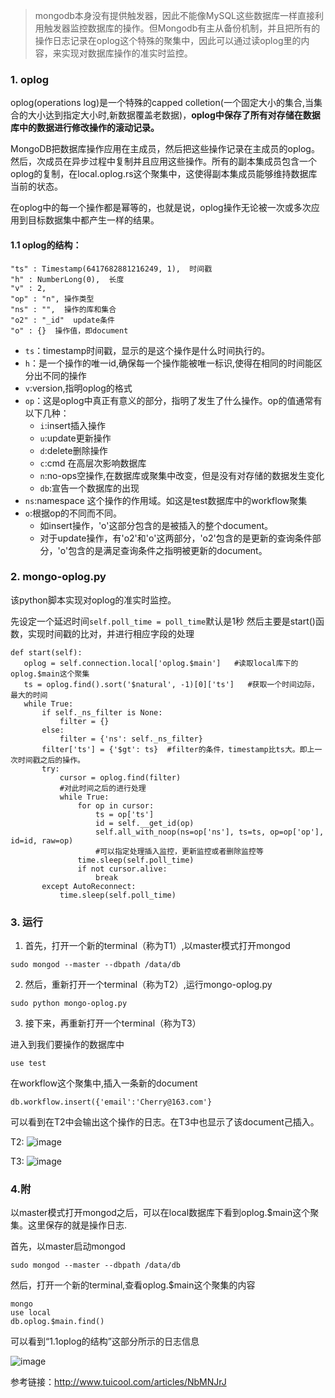 >mongodb本身没有提供触发器，因此不能像MySQL这些数据库一样直接利用触发器监控数据库的操作。但Mongodb有主从备份机制，并且把所有的操作日志记录在oplog这个特殊的聚集中，因此可以通过读oplog里的内容，来实现对数据库操作的准实时监控。

### 1. oplog

oplog(operations log)是一个特殊的capped colletion(一个固定大小的集合,当集合的大小达到指定大小时,新数据覆盖老数据)，**oplog中保存了所有对存储在数据库中的数据进行修改操作的滚动记录。**

MongoDB把数据库操作应用在主成员，然后把这些操作记录在主成员的oplog。然后，次成员在异步过程中复制并且应用这些操作。所有的副本集成员包含一个oplog的复制，在local.oplog.rs这个聚集中，这使得副本集成员能够维持数据库当前的状态。

在oplog中的每一个操作都是幂等的，也就是说，oplog操作无论被一次或多次应用到目标数据集中都产生一样的结果。

#### 1.1 oplog的结构：

```
"ts" : Timestamp(6417682881216249, 1),  时间戳
"h" : NumberLong(0),  长度
"v" : 2,  
"op" : "n", 操作类型
"ns" : "",  操作的库和集合
"o2" : "_id"  update条件
"o" : {}  操作值，即document
```

+ ``ts``：timestamp时间戳，显示的是这个操作是什么时间执行的。
+ ``h``：是一个操作的唯一id,确保每一个操作能被唯一标识,使得在相同的时间能区分出不同的操作
+ ``v``:version,指明oplog的格式
+ ``op``：这是oplog中真正有意义的部分，指明了发生了什么操作。op的值通常有以下几种：
  + ``i``:insert插入操作
  + ``u``:update更新操作
  + ``d``:delete删除操作
  + ``c``:cmd 在高层次影响数据库
  + ``n``:no-ops空操作,在数据库或聚集中改变，但是没有对存储的数据发生变化
  + ``db``:宣告一个数据库的出现
+ ``ns``:namespace 这个操作的作用域。如这是test数据库中的workflow聚集
+ ``o``:根据op的不同而不同。
  + 如insert操作，'o'这部分包含的是被插入的整个document。
  + 对于update操作，有'o2'和'o'这两部分，'o2'包含的是更新的查询条件部分，'o'包含的是满足查询条件之指明被更新的document。
  
### 2. mongo-oplog.py

该python脚本实现对oplog的准实时监控。

先设定一个延迟时间```self.poll_time = poll_time```默认是1秒
然后主要是start()函数，实现时间戳的比对，并进行相应字段的处理
 ```
 def start(self):
    oplog = self.connection.local['oplog.$main']   #读取local库下的oplog.$main这个聚集
    ts = oplog.find().sort('$natural', -1)[0]['ts']   #获取一个时间边际，最大的时间
    while True:
        if self._ns_filter is None:
            filter = {}
        else:
            filter = {'ns': self._ns_filter}
        filter['ts'] = {'$gt': ts}  #filter的条件，timestamp比ts大。即上一次时间戳之后的操作。
        try:
            cursor = oplog.find(filter)
            #对此时间之后的进行处理
            while True:
                for op in cursor:
                    ts = op['ts']
                    id = self.__get_id(op)
                    self.all_with_noop(ns=op['ns'], ts=ts, op=op['op'], id=id, raw=op)
                    #可以指定处理插入监控，更新监控或者删除监控等
                time.sleep(self.poll_time)
                if not cursor.alive:
                    break
        except AutoReconnect:
            time.sleep(self.poll_time)
 ```
 
 ### 3. 运行
 
 1. 首先，打开一个新的terminal（称为T1）,以master模式打开mongod
 ```
 sudo mongod --master --dbpath /data/db
 ```
 
 2. 然后，重新打开一个terminal（称为T2）,运行mongo-oplog.py
 ```
 sudo python mongo-oplog.py
 ```
 
 3. 接下来，再重新打开一个terminal（称为T3）
 
 进入到我们要操作的数据库中
 ```
 use test
 ```
 
 在workflow这个聚集中,插入一条新的document
 ```
 db.workflow.insert({'email':'Cherry@163.com'}
 ```


可以看到在T2中会输出这个操作的日志。在T3中也显示了该document己插入。

T2:
![image](https://github.com/jennyzhang8800/FlowControl/blob/master/20170531-oplog%E7%9B%91%E6%8E%A7mongo%E6%95%B0%E6%8D%AE%E5%BA%93%E6%93%8D%E4%BD%9C/pictures/mongo-oplog.PNG)

T3:
![image](https://github.com/jennyzhang8800/FlowControl/blob/master/20170531-oplog%E7%9B%91%E6%8E%A7mongo%E6%95%B0%E6%8D%AE%E5%BA%93%E6%93%8D%E4%BD%9C/pictures/mongo-insert.PNG)


 
 ### 4.附
 
 以master模式打开mongod之后，可以在local数据库下看到oplog.$main这个聚集。这里保存的就是操作日志.
 
 首先，以master启动mongod
 
 ```
 sudo mongod --master --dbpath /data/db
 ```
 
 然后，打开一个新的terminal,查看oplog.$main这个聚集的内容
 
 ```
 mongo
 use local
 db.oplog.$main.find()
 ```
 
 可以看到“1.1oplog的结构”这部分所示的日志信息

![image](https://github.com/jennyzhang8800/FlowControl/blob/master/20170531-oplog%E7%9B%91%E6%8E%A7mongo%E6%95%B0%E6%8D%AE%E5%BA%93%E6%93%8D%E4%BD%9C/pictures/local.oplog.PNG)

参考链接：http://www.tuicool.com/articles/NbMNJrJ
